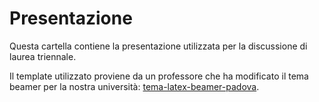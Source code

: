 # Presentazione

Questa cartella contiene la presentazione utilizzata per la discussione di laurea triennale.

Il template utilizzato proviene da un professore che ha modificato il tema beamer per la nostra università: [tema-latex-beamer-padova](https://www.math.unipd.it/~burattin/other/tema-latex-beamer-padova/).

